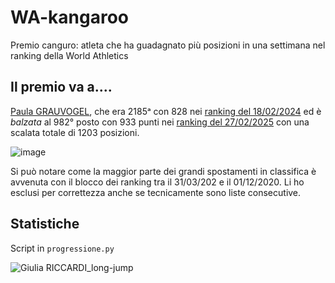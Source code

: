 # WA-kangaroo
Premio canguro: atleta che ha guadagnato più posizioni in una settimana nel ranking della World Athletics

## Il premio va a....
[Paula GRAUVOGEL](https://worldathletics.org/athletes/germany/paula-grauvogel-14813578), che era 2185ᵃ con 828 nei
[ranking del 18/02/2024](https://worldathletics.org/world-rankings/long-jump/women?regionType=world&page=22&rankDate=2024-02-18&limitByCountry=0)
ed è _balzata_ al 982° posto con 933 punti nei
[ranking del 27/02/2025](https://worldathletics.org/world-rankings/long-jump/women?regionType=world&page=10&rankDate=2024-02-27&limitByCountry=0)
con una scalata totale di 1203 posizioni.

![image](https://github.com/user-attachments/assets/3809538f-a9ec-4a23-8ce8-54edfb3d041d)

Si può notare come la maggior parte dei grandi spostamenti in classifica è avvenuta con il blocco dei ranking tra
il 31/03/202 e il 01/12/2020. Li ho esclusi per correttezza anche se tecnicamente sono liste consecutive.

## Statistiche
Script in ```progressione.py```

![Giulia RICCARDI_long-jump](https://github.com/user-attachments/assets/2ad09070-7942-4cfb-b2f1-f1840bfb1746)

